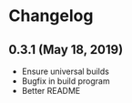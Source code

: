 # Changelog

## 0.3.1 (May 18, 2019)

- Ensure universal builds
- Bugfix in build program
- Better README
